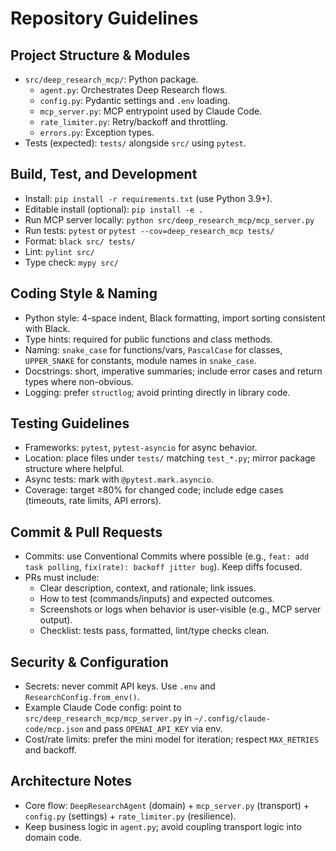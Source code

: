 # Repository Guidelines

## Project Structure & Modules
- `src/deep_research_mcp/`: Python package.
  - `agent.py`: Orchestrates Deep Research flows.
  - `config.py`: Pydantic settings and `.env` loading.
  - `mcp_server.py`: MCP entrypoint used by Claude Code.
  - `rate_limiter.py`: Retry/backoff and throttling.
  - `errors.py`: Exception types.
- Tests (expected): `tests/` alongside `src/` using `pytest`.

## Build, Test, and Development
- Install: `pip install -r requirements.txt` (use Python 3.9+).
- Editable install (optional): `pip install -e .`
- Run MCP server locally: `python src/deep_research_mcp/mcp_server.py`
- Run tests: `pytest` or `pytest --cov=deep_research_mcp tests/`
- Format: `black src/ tests/`
- Lint: `pylint src/`
- Type check: `mypy src/`

## Coding Style & Naming
- Python style: 4-space indent, Black formatting, import sorting consistent with Black.
- Type hints: required for public functions and class methods.
- Naming: `snake_case` for functions/vars, `PascalCase` for classes, `UPPER_SNAKE` for constants, module names in `snake_case`.
- Docstrings: short, imperative summaries; include error cases and return types where non-obvious.
- Logging: prefer `structlog`; avoid printing directly in library code.

## Testing Guidelines
- Frameworks: `pytest`, `pytest-asyncio` for async behavior.
- Location: place files under `tests/` matching `test_*.py`; mirror package structure where helpful.
- Async tests: mark with `@pytest.mark.asyncio`.
- Coverage: target ≥80% for changed code; include edge cases (timeouts, rate limits, API errors).

## Commit & Pull Requests
- Commits: use Conventional Commits where possible (e.g., `feat: add task polling`, `fix(rate): backoff jitter bug`). Keep diffs focused.
- PRs must include:
  - Clear description, context, and rationale; link issues.
  - How to test (commands/inputs) and expected outcomes.
  - Screenshots or logs when behavior is user-visible (e.g., MCP server output).
  - Checklist: tests pass, formatted, lint/type checks clean.

## Security & Configuration
- Secrets: never commit API keys. Use `.env` and `ResearchConfig.from_env()`.
- Example Claude Code config: point to `src/deep_research_mcp/mcp_server.py` in `~/.config/claude-code/mcp.json` and pass `OPENAI_API_KEY` via env.
- Cost/rate limits: prefer the mini model for iteration; respect `MAX_RETRIES` and backoff.

## Architecture Notes
- Core flow: `DeepResearchAgent` (domain) + `mcp_server.py` (transport) + `config.py` (settings) + `rate_limiter.py` (resilience).
- Keep business logic in `agent.py`; avoid coupling transport logic into domain code.

